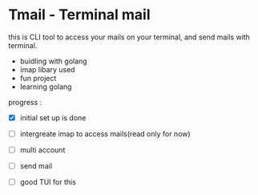 # Tmail - Terminal mail 

this is CLI tool to access your mails on your terminal, and send mails with terminal.


- buidling with golang 
- imap libary used
- fun project
- learning golang



progress :

- [X] initial set up is done
- [ ] intergreate imap to access mails(read only for now)
- [ ] multi account 
- [ ] send mail
- [ ] good TUI for this





